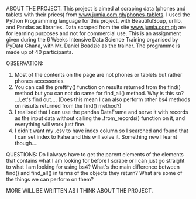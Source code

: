ABOUT THE PROJECT.
This project is aimed at scraping data (phones and tablets with their prices) from www.jumia.com.gh/phones-tablets. I used the Python Programming language for this project, with BeautifulSoup, urllib, and Pandas as libraries. 
Data scraped from the site www.jumia.com.gh are for learning purposes and not for commercial use.
This is an assignment given during the 6 Weeks Intensive Data Science Training organised by PyData Ghana, with Mr. Daniel Boadzie as the trainer. The programme is made up of 40 participants.

OBSERVATION:
1. Most of the contents on the page are not phones or tablets but rather phones accessories.
2. You can call the prettify() function on results returned from the find() method but you can not do same for find_all() method.
Why is this so? ...Let's find out.... (Does this mean I can also perform other bs4 methods on results returned from the find() method?)
3. I realised that I can use the pandas DataFrame and serve it with records as the input data without calling the .from_records() function on it, and everything will work just fine.
4. I didn't want my .csv to have index column so I searched and found that I can set index to False and this will solve it. Something new I learnt though....

QUESTIONS:
Do I always have to get the parent elements of the elements that contains what I am looking for before I scrape or I can just go straight to what I am looking for using bs4?
What's the main difference between find() and find_all() in terms of the objects they return? What are some of the things we can perform on them?

MORE WILL BE WRITTEN AS I THINK ABOUT THE PROJECT.